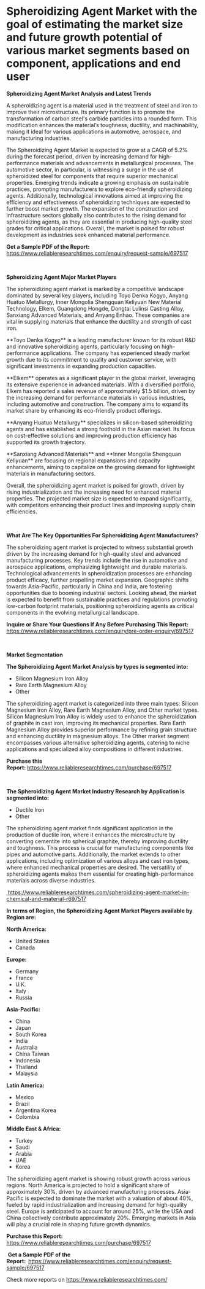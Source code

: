 <p><h1>Spheroidizing Agent Market with the goal of estimating the market size and future growth potential of various market segments based on component, applications and end user</h1></p><p><strong>Spheroidizing Agent Market Analysis and Latest Trends</strong></p>
<p><p>A spheroidizing agent is a material used in the treatment of steel and iron to improve their microstructure. Its primary function is to promote the transformation of carbon steel's carbide particles into a rounded form. This modification enhances the material’s toughness, ductility, and machinability, making it ideal for various applications in automotive, aerospace, and manufacturing industries.</p><p>The Spheroidizing Agent Market is expected to grow at a CAGR of 5.2% during the forecast period, driven by increasing demand for high-performance materials and advancements in metallurgical processes. The automotive sector, in particular, is witnessing a surge in the use of spheroidized steel for components that require superior mechanical properties. Emerging trends indicate a growing emphasis on sustainable practices, prompting manufacturers to explore eco-friendly spheroidizing agents. Additionally, technological innovations aimed at improving the efficiency and effectiveness of spheroidizing techniques are expected to further boost market growth. The expansion of the construction and infrastructure sectors globally also contributes to the rising demand for spheroidizing agents, as they are essential in producing high-quality steel grades for critical applications. Overall, the market is poised for robust development as industries seek enhanced material performance.</p></p>
<p><strong>Get a Sample PDF of the Report:&nbsp;</strong> <a href="https://www.reliableresearchtimes.com/enquiry/request-sample/697517?utm_campaign=3581&utm_medium=2&utm_source=Github&utm_content=ia&utm_term=23032025&utm_id=spheroidizing-agent">https://www.reliableresearchtimes.com/enquiry/request-sample/697517</a></p>
<p>&nbsp;</p>
<p><strong>Spheroidizing Agent Major Market Players</strong></p>
<p><p>The spheroidizing agent market is marked by a competitive landscape dominated by several key players, including Toyo Denka Kogyo, Anyang Huatuo Metallurgy, Inner Mongolia Shengquan Keliyuan New Material Technology, Elkem, Guangdong Hongde, Dongtai Lulinsi Casting Alloy, Sanxiang Advanced Materials, and Anyang Enhao. These companies are vital in supplying materials that enhance the ductility and strength of cast iron.</p><p>**Toyo Denka Kogyo** is a leading manufacturer known for its robust R&D and innovative spheroidizing agents, particularly focusing on high-performance applications. The company has experienced steady market growth due to its commitment to quality and customer service, with significant investments in expanding production capacities.</p><p>**Elkem** operates as a significant player in the global market, leveraging its extensive experience in advanced materials. With a diversified portfolio, Elkem has reported a sales revenue of approximately $1.5 billion, driven by the increasing demand for performance materials in various industries, including automotive and construction. The company aims to expand its market share by enhancing its eco-friendly product offerings.</p><p>**Anyang Huatuo Metallurgy** specializes in silicon-based spheroidizing agents and has established a strong foothold in the Asian market. Its focus on cost-effective solutions and improving production efficiency has supported its growth trajectory.</p><p>**Sanxiang Advanced Materials** and **Inner Mongolia Shengquan Keliyuan** are focusing on regional expansions and capacity enhancements, aiming to capitalize on the growing demand for lightweight materials in manufacturing sectors.</p><p>Overall, the spheroidizing agent market is poised for growth, driven by rising industrialization and the increasing need for enhanced material properties. The projected market size is expected to expand significantly, with competitors enhancing their product lines and improving supply chain efficiencies.</p></p>
<p>&nbsp;</p>
<p><strong>What Are The Key Opportunities For Spheroidizing Agent Manufacturers?</strong></p>
<p><p>The spheroidizing agent market is projected to witness substantial growth driven by the increasing demand for high-quality steel and advanced manufacturing processes. Key trends include the rise in automotive and aerospace applications, emphasizing lightweight and durable materials. Technological advancements in spheroidization processes are enhancing product efficacy, further propelling market expansion. Geographic shifts towards Asia-Pacific, particularly in China and India, are fostering opportunities due to booming industrial sectors. Looking ahead, the market is expected to benefit from sustainable practices and regulations promoting low-carbon footprint materials, positioning spheroidizing agents as critical components in the evolving metallurgical landscape.</p></p>
<p><strong>Inquire or Share Your Questions If Any Before Purchasing This Report:</strong> <a href="https://www.reliableresearchtimes.com/enquiry/pre-order-enquiry/697517?utm_campaign=3581&utm_medium=2&utm_source=Github&utm_content=ia&utm_term=23032025&utm_id=spheroidizing-agent">https://www.reliableresearchtimes.com/enquiry/pre-order-enquiry/697517</a></p>
<p>&nbsp;</p>
<p><strong>Market Segmentation</strong></p>
<p><strong>The Spheroidizing Agent Market Analysis by types is segmented into:</strong></p>
<p><ul><li>Silicon Magnesium Iron Alloy</li><li>Rare Earth Magnesium Alloy</li><li>Other</li></ul></p>
<p><p>The spheroidizing agent market is categorized into three main types: Silicon Magnesium Iron Alloy, Rare Earth Magnesium Alloy, and Other market types. Silicon Magnesium Iron Alloy is widely used to enhance the spheroidization of graphite in cast iron, improving its mechanical properties. Rare Earth Magnesium Alloy provides superior performance by refining grain structure and enhancing ductility in magnesium alloys. The Other market segment encompasses various alternative spheroidizing agents, catering to niche applications and specialized alloy compositions in different industries.</p></p>
<p><strong>Purchase this Report:&nbsp;</strong><a href="https://www.reliableresearchtimes.com/purchase/697517?utm_campaign=3581&utm_medium=2&utm_source=Github&utm_content=ia&utm_term=23032025&utm_id=spheroidizing-agent">https://www.reliableresearchtimes.com/purchase/697517</a></p>
<p>&nbsp;</p>
<p><strong>The Spheroidizing Agent Market Industry Research by Application is segmented into:</strong></p>
<p><ul><li>Ductile Iron</li><li>Other</li></ul></p>
<p><p>The spheroidizing agent market finds significant application in the production of ductile iron, where it enhances the microstructure by converting cementite into spherical graphite, thereby improving ductility and toughness. This process is crucial for manufacturing components like pipes and automotive parts. Additionally, the market extends to other applications, including optimization of various alloys and cast iron types, where enhanced mechanical properties are desired. The versatility of spheroidizing agents makes them essential for creating high-performance materials across diverse industries.</p></p>
<p><a href="https://www.reliableresearchtimes.com/spheroidizing-agent-market-in-chemical-and-material-r697517?utm_campaign=3581&utm_medium=2&utm_source=Github&utm_content=ia&utm_term=23032025&utm_id=spheroidizing-agent">&nbsp;https://www.reliableresearchtimes.com/spheroidizing-agent-market-in-chemical-and-material-r697517</a></p>
<p><strong>In terms of Region, the Spheroidizing Agent Market Players available by Region are:</strong></p>
<p>
    <p> <strong> North America: </strong>
        <ul>
            <li>United States</li>
            <li>Canada</li>
        </ul>
        </p> 
    <p> <strong> Europe: </strong>
        <ul>
            <li>Germany</li>
            <li>France</li>
            <li>U.K.</li>
            <li>Italy</li>
            <li>Russia</li>
        </ul>
        </p> 
    <p> <strong> Asia-Pacific: </strong>
        <ul>
            <li>China</li>
            <li>Japan</li>
            <li>South Korea</li>
            <li>India</li>
            <li>Australia</li>
            <li>China Taiwan</li>
            <li>Indonesia</li>
            <li>Thailand</li>
            <li>Malaysia</li>
        </ul>
        </p> 
    <p> <strong> Latin America: </strong>
        <ul>
            <li>Mexico</li>
            <li>Brazil</li>
            <li>Argentina Korea</li>
            <li>Colombia</li>
        </ul>
        </p> 
    <p> <strong> Middle East & Africa: </strong>
        <ul>
            <li>Turkey</li>
            <li>Saudi</li>
            <li>Arabia</li>
            <li>UAE</li>
            <li>Korea</li>
        </ul>
    </p>
    </p>
<p><p>The spheroidizing agent market is showing robust growth across various regions. North America is projected to hold a significant share of approximately 30%, driven by advanced manufacturing processes. Asia-Pacific is expected to dominate the market with a valuation of about 40%, fueled by rapid industrialization and increasing demand for high-quality steel. Europe is anticipated to account for around 25%, while the USA and China collectively contribute approximately 20%. Emerging markets in Asia will play a crucial role in shaping future growth dynamics.</p></p>
<p><strong>Purchase this Report: </strong><a href="https://www.reliableresearchtimes.com/purchase/697517?utm_campaign=3581&utm_medium=2&utm_source=Github&utm_content=ia&utm_term=23032025&utm_id=spheroidizing-agent">https://www.reliableresearchtimes.com/purchase/697517</a></p>
<p>&nbsp;<strong>Get a Sample PDF of the Report:&nbsp;&nbsp;</strong><a href="https://www.reliableresearchtimes.com/enquiry/request-sample/697517?utm_campaign=3581&utm_medium=2&utm_source=Github&utm_content=ia&utm_term=23032025&utm_id=spheroidizing-agent">https://www.reliableresearchtimes.com/enquiry/request-sample/697517</a></p>
<p><strong></strong></p>
<p>Check more reports on <a href="https://www.reliableresearchtimes.com/?utm_campaign=3581&utm_medium=2&utm_source=Github&utm_content=ia&utm_term=23032025&utm_id=spheroidizing-agent">https://www.reliableresearchtimes.com/</a></p>